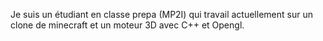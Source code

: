 Je suis un étudiant en classe prepa (MP2I) qui travail actuellement sur un clone de minecraft et un moteur 3D avec C++ et Opengl. 
